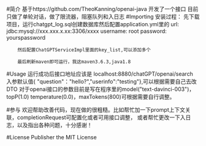#简介
    基于https://github.com/TheoKanning/openai-java 开发了一个接口
    目前只做了单轮对话，做了限流器，阻塞队列和入日志
#Importing
    安装过程：
        先下载项目，运行chatgpt_log.sql创建数据库然后配置application.yml里的
        url: jdbc:mysql://xxx.xxx.x.xx:3306/xxxx
        username: root
        password: yourspassword
        
        然后配置ChatGPTServiceImpl里面的key_list,可以添加多个

        最后刷新maven即可运行，我这maven3.6.3,java1.8
#Usage
    运行成功后接口地址应该是 localhost:8880/chatGPT/openai/search
    入参默认值{ "question"："hello?","userinfo":"testing"},可以根据需要自己去改DTO
    对于openai接口的参数目前是写在程序里的model("text-davinci-003")，topP(1.0)
    temperature(0.0)，maxTokens(800)可根据需要自行调整。
    
#参与
    欢迎帮助改善代码，现在做的很粗糙。比如帮忙加一下prompt上下文关联，completionRequest可配置化或者可用接口调整，
    或者帮忙更改一下入日志，以及指出各种问题，十分感谢！

#License
    Publisher the MIT License